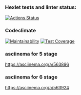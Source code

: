 ### Hexlet tests and linter status:
[![Actions Status](https://github.com/Auzmit/frontend-project-44/workflows/hexlet-check/badge.svg)](https://github.com/Auzmit/frontend-project-44/actions)

### Codeclimate
[![Maintainability](https://api.codeclimate.com/v1/badges/5a1ec8c6307777fb91f0/maintainability)](https://codeclimate.com/github/Auzmit/frontend-project-44/maintainability)
[![Test Coverage](https://api.codeclimate.com/v1/badges/5a1ec8c6307777fb91f0/test_coverage)](https://codeclimate.com/github/Auzmit/frontend-project-44/test_coverage)


### asciinema for 5 stage
https://asciinema.org/a/563896

### asciinema for 6 stage
https://asciinema.org/a/563924